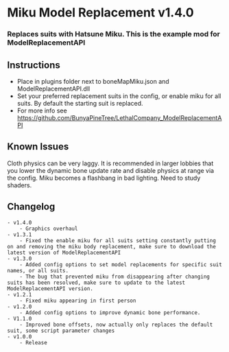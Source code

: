 # Miku Model Replacement v1.4.0
### Replaces suits with Hatsune Miku. This is the example mod for ModelReplacementAPI

## Instructions
- Place in plugins folder next to boneMapMiku.json and ModelReplacementAPI.dll
- Set your preferred replacement suits in the config, or enable miku for all suits. By default the starting suit is replaced. 
- For more info see https://github.com/BunyaPineTree/LethalCompany_ModelReplacementAPI

## Known Issues
Cloth physics can be very laggy. It is recommended in larger lobbies that you lower the dynamic bone update rate and disable physics at range via the config. 
Miku becomes a flashbang in bad lighting. Need to study shaders. 

## Changelog
	- v1.4.0
		- Graphics overhaul
	- v1.3.1
		- Fixed the enable miku for all suits setting constantly putting on and removing the miku body replacement, make sure to download the latest version of ModelReplacementAPI 
	- v1.3.0
		- Added config options to set model replacements for specific suit names, or all suits. 
		- The bug that prevented miku from disappearing after changing suits has been resolved, make sure to update to the latest ModelReplacementAPI version. 
	- v1.2.1
		- Fixed miku appearing in first person
	- v1.2.0
		- Added config options to improve dynamic bone performance. 
	- V1.1.0
		- Improved bone offsets, now actually only replaces the default suit, some script parameter changes
	- v1.0.0
		- Release